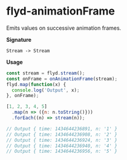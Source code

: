 # flyd-animationFrame
Emits values on successive animation frames.

**Signature**

`Stream -> Stream`

**Usage**

```javascript
const stream = flyd.stream();
const onFrame = onAnimationFrame(stream);
flyd.map(function(x) {
  console.log('Output', x);
}, onFrame);

[1, 2, 3, 4, 5]
  .map(n => ({n: n.toString()}))
  .forEach((n) => stream(n));

// Output { time: 1434644236891, n: '1' }
// Output { time: 1434644236908, n: '2' }
// Output { time: 1434644236924, n: '3' }
// Output { time: 1434644236940, n: '4' }
// Output { time: 1434644236956, n: '5' }
```
